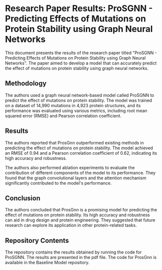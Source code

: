 # Research Paper Results: ProSGNN - Predicting Effects of Mutations on Protein Stability using Graph Neural Networks
This document presents the results of the research paper titled "ProSGNN - Predicting Effects of Mutations on Protein Stability using Graph Neural Networks". The paper aimed to develop a model that can accurately predict the effect of mutations on protein stability using graph neural networks.

## Methodology
The authors used a graph neural network-based model called ProSGNN to predict the effect of mutations on protein stability. The model was trained on a dataset of 14,990 mutations in 4,923 protein structures, and its performance was evaluated using various metrics, including root mean squared error (RMSE) and Pearson correlation coefficient.

## Results
The authors reported that ProsGnn outperformed existing methods in predicting the effect of mutations on protein stability. The model achieved an RMSE of 0.94 and a Pearson correlation coefficient of 0.62, indicating its high accuracy and robustness.

The authors also performed ablation experiments to evaluate the contribution of different components of the model to its performance. They found that the graph convolutional layers and the attention mechanism significantly contributed to the model's performance.

## Conclusion
The authors concluded that ProsGnn is a promising model for predicting the effect of mutations on protein stability. Its high accuracy and robustness can aid in drug design and protein engineering. They suggested that future research can explore its application in other protein-related tasks.

## Repository Contents
The repository contains the results obtained by running the code for ProSGNN. The results are presented in the pdf file. The code for ProsGnn is available in the Baseline Model repository.
